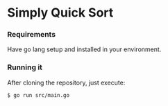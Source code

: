 # Simply Quick Sort

### Requirements

Have go lang setup and installed in your environment.

### Running it

After cloning the repository, just execute:

```bash
$ go run src/main.go
```